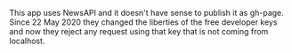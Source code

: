 This app uses NewsAPI and it doesn't have sense to publish it as gh-page. Since 22 May 2020 they changed the liberties of the free developer keys and now they reject any request using that key that is not coming from localhost.

